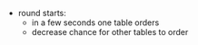 - round starts:
    - in a few seconds one table orders
    - decrease chance for other tables to order

